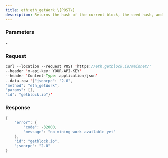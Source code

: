 ```yaml
---
title: eth:eth_getWork \[POST\]
description: Returns the hash of the current block, the seed hash, and the requiredtarget boundary condition.
---
```


### Parameters


\-

### Request

``` java
curl --location --request POST 'https://eth.getblock.io/mainnet/' 
--header 'x-api-key: YOUR-API-KEY' 
--header 'Content-Type: application/json' 
--data-raw '{"jsonrpc": "2.0",
"method": "eth_getWork",
"params": [],
"id": "getblock.io"}'
```

###  Response

``` java
{
    "error": {
        "code": -32000,
        "message": "no mining work available yet"
    },
    "id": "getblock.io",
    "jsonrpc": "2.0"
}
```

